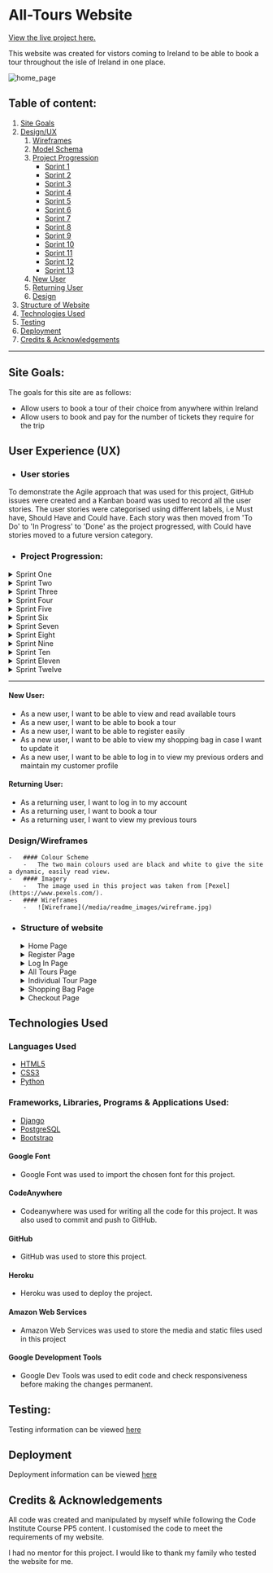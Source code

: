 # All-Tours Website

[View the live project here.](https://pp5-all-tours.herokuapp.com/)

This website was created for vistors coming to Ireland to be able to book a tour throughout the isle of Ireland in one place.

![home_page](/media/readme_images/home_page.jpg)

## Table of content: 
 1. [Site Goals](#Site-Goals)
 1. [Design/UX](#UX)
      1. [Wireframes](#Wireframes)
	  1. [Model Schema](#Model_schema)
      1. [Project Progression](#Project-Progression)
            * [Sprint 1](#sprint-1)
            * [Sprint 2](#sprint-2)
            * [Sprint 3](#sprint-3)
            * [Sprint 4](#sprint-4)
            * [Sprint 5](#sprint-5)
			* [Sprint 6](#sprint-6)
			* [Sprint 7](#sprint-7)
			* [Sprint 8](#sprint-8)
			* [Sprint 9](#sprint-9)
			* [Sprint 10](#sprint-10)
			* [Sprint 11](#sprint-11)
			* [Sprint 12](#sprint-12)
			* [Sprint 13](#sprint-13)
      1. [New User](#New-user)
      1. [Returning User](#Returning-user)
      1. [Design](#Design)
 1. [Structure of Website](#Structure)
 1. [Technologies Used](#Technologies-Used)
 1. [Testing](#Testing)
 1. [Deployment](#Deployment)
 1. [Credits & Acknowledgements](#Credits)


***

## Site Goals:

The goals for this site are as follows:
* Allow users to book a tour of their choice from anywhere within Ireland
* Allow users to book and pay for the number of tickets they require for the trip

## User Experience (UX)

-   ### User stories

To demonstrate the Agile approach that was used for this project, GitHub issues were created and a Kanban board was used to record all the user stories. The user stories were categorised using different labels, i.e Must have, Should Have and Could have. Each story was then moved from 'To Do' to 'In Progress' to 'Done' as the project progressed, with Could have stories moved to a future version category.

-   ### Project Progression:

<details>
<summary>Sprint One</summary>

- Project Set-up: set up All Tours App
</details>

<details>
<summary>Sprint Two</summary>

- Set up AllAuth

- Import allauth templates and base.html

- Add blocks to base template

This covered the following User Stories -
![Sprint Two](/media/readme_images/sprint_2.jpg)

</details>

<details>
<summary>Sprint Three</summary>
### **The Home Page**

- Added home app and created templates

- customized homepage and maing page header

- completed home page header and css

- added mobile header and nav bar

This covered the following User Stories -
![Sprint Three](/media/readme_images/sprint_3.jpg)
</details>

<details>
<summary>Sprint Four</summary>
### **Adding the Tours:**

- added tour app, models and fixtures

- customized admin

- added tour views and templates

- started tour template

- added tour details functionality

This covered the following User Stories -
![Sprint Four](/media/readme_images/sprint_4.jpg)
</details>

<details>
<summary>Sprint Five</summary>

- Added search functionality

- Added Category filtering

- Added Sorting

- Added sorting and tour counts to tour page

- Added sorting js and back to top link

This covered the following User Stories -
![Sprint Five](/media/readme_images/sprint_5.jpg)
</details>

<details>
<summary>Sprint Six</summary>

- Added shopping bag app, urls and templates

- Added bag context

- Added add to bag functionality

- Updated context processor

- Updated shopping bag template

- Added quanity input +/- buttons

- Added quantity boxes to shopping bag page

This covered the following User Stories -
![Sprint Six](/media/readme_images/sprint_6.jpg)
</details>

<details>
<summary>Sprint Seven</summary>

- Added toasts

- Added notification CSS, shopping bag preview and additional messages
</details>

<details>
<summary>Sprint Eight</summary>

- Created checkout app and models

- Added forms, admin and signals

- Added checkout views and templates

This covered the following User Stories -
![Sprint Eight](/media/readme_images/sprint_8.jpg)
</details>

<details>
<summary>Sprint Nine</summary>

- Added stripe elements

- Added basic checkout functionality

- Added checkout success logic

- Added order summary to checkout success page

- Added loading overlay

- Added webhook handler

- Added class methods to webhook handler and webhook views

- Added checkout form data caching in payment intent

- completed webhook handler

</details>

<details>
<summary>Sprint Ten</summary>

- Updated checkout form

- Added profiles app

- Updated allauth templates, views and updated template

- Added order history and updated checkout views

- Updated webhook handler to handle profiles

- Completed confirmation emails

This covered the following User Stories -
![Sprint Ten](/media/readme_images/sprint_10.jpg)
</details>

<details>
<summary>Sprint Eleven</summary>

- Create tour form for tour admin

- Add tour view, url and template

- Finished add tour functionality

- Editing tours

- Deleting tours

This covered the following User Stories -
![Sprint Eleven](/media/readme_images/sprint_11.jpg)
</details>

<details>
<summary>Sprint Twelve</summary>

- Deployment of project to Heroku

- Set up sending of real emails

- Add contact us app

- Add Newsletter app

- Update Contact us dropdown

</details>

***

####  New User:
* As a new user, I want to be able to view and read available tours
* As a new user, I want to be able to book a tour
* As a new user, I want to be able to register easily
* As a new user, I want to be able to view my shopping bag in case I want to update it
* As a new user, I want to be able to log in to view my previous orders and maintain my customer profile

#### Returning User:
* As a returning user, I want to log in to my account
* As a returning user, I want to book a tour
* As a returning user, I want to view my previous tours

### Design/Wireframes
    -   #### Colour Scheme
        -   The two main colours used are black and white to give the site a dynamic, easily read view.
    -   #### Imagery
        -   The image used in this project was taken from [Pexel](https://www.pexels.com/).
    -   #### Wireframes
        -   ![Wireframe](/media/readme_images/wireframe.jpg)

*   ### Structure of website

    <details>
    <summary>Home Page</summary>

    ![Home Page](/media/readme_images/home_page.jpg)
    </details>
    
    <details>
    <summary>Register Page</summary>

    ![Register Page](/media/readme_images/register_page.jpg)
    </details>
    
    <details>
    <summary>Log In Page</summary>

    ![Sign_in](/media/readme_images/sign_in_page.jpg)
    </details>
    
    <details>
    <summary>All Tours Page</summary>

    ![Tours](/media/readme_images/all_tours_page.jpg)
    </details>

    <details>
    <summary>Individual Tour Page</summary>

    ![Tour Page 2](/media/readme_images/individual_tour_page.jpg)
    </details>

    <details>
    <summary>Shopping Bag Page</summary>

    ![Shopping Bag](/media/readme_images/shopping_bag.jpg)
    </details>

	<details>
    <summary>Checkout Page</summary>

    ![Checkout](/media/readme_images/checkout_page.jpg)
    </details>

## Technologies Used

### Languages Used

-   [HTML5](https://en.wikipedia.org/wiki/HTML5)
-   [CSS3](https://en.wikipedia.org/wiki/Cascading_Style_Sheets)
-   [Python](https://en.wikipedia.org/wiki/Python_(programming_language))

### Frameworks, Libraries, Programs & Applications Used:
* [Django](https://www.djangoproject.com/)
* [PostgreSQL](https://www.elephantsql.com/)
* [Bootstrap](https://getbootstrap.com/)

#### Google Font
* Google Font was used to import the chosen font for this project.

#### CodeAnywhere
* Codeanywhere was used for writing all the code for this project. It was also used to commit and push to GitHub.

#### GitHub
* GitHub was used to store this project.

#### Heroku
* Heroku was used to deploy the project.

#### Amazon Web Services
* Amazon Web Services was used to store the media and static files used in this project

#### Google Development Tools
* Google Dev Tools was used to edit code and check responsiveness before making the changes permanent.

## Testing:
Testing information can be viewed [here](/documents/TESTING.md)

## Deployment
Deployment information can be viewed [here](/documents/DEPLOYMENT.md)

## Credits & Acknowledgements

All code was created and manipulated by myself while following the Code Institute Course PP5 content. I customised the code to meet the requirements of my website.

I had no mentor for this project. I would like to thank my family who tested the website for me.